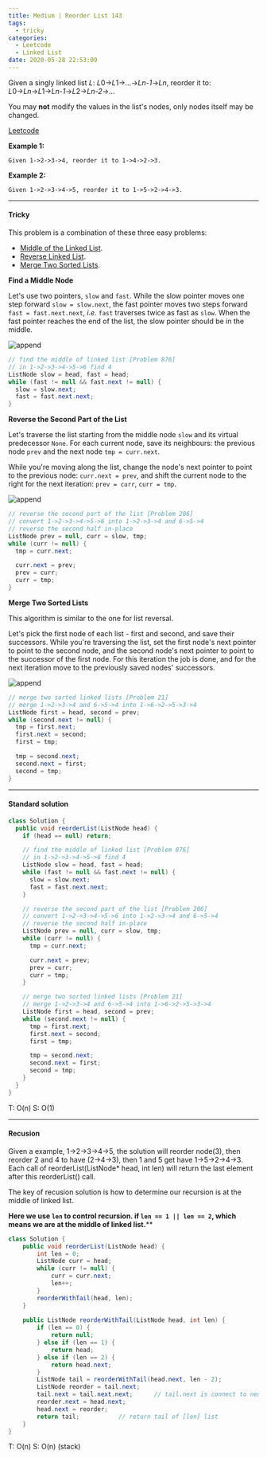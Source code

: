 ```yaml
---
title: Medium | Reorder List 143
tags:
  - tricky
categories:
  - Leetcode
  - Linked List
date: 2020-05-28 22:53:09
---
```


Given a singly linked list *L*: *L*0→*L*1→…→*Ln-1*→*Ln*,
reorder it to: *L*0→*Ln*→*L*1→*Ln-1*→*L*2→*Ln-2*→…

You may **not** modify the values in the list's nodes, only nodes itself may be changed.

[Leetcode](https://leetcode.com/problems/reorder-list/)

<!--more-->

**Example 1:**

```
Given 1->2->3->4, reorder it to 1->4->2->3.
```

**Example 2:**

```
Given 1->2->3->4->5, reorder it to 1->5->2->4->3.
```

---

#### Tricky 

This problem is a combination of these three easy problems:

- [Middle of the Linked List](https://leetcode.com/articles/middle-of-the-linked-list/).
- [Reverse Linked List](https://leetcode.com/articles/reverse-linked-list/).
- [Merge Two Sorted Lists](https://leetcode.com/articles/merged-two-sorted-lists/).

**Find a Middle Node**

Let's use two pointers, `slow` and `fast`. While the slow pointer moves one step forward `slow = slow.next`, the fast pointer moves two steps forward `fast = fast.next.next`, *i.e.* `fast` traverses twice as fast as `slow`. When the fast pointer reaches the end of the list, the slow pointer should be in the middle.

![append](https://leetcode.com/problems/reorder-list/Figures/143/slow_fast.png)

```java
// find the middle of linked list [Problem 876]
// in 1->2->3->4->5->6 find 4 
ListNode slow = head, fast = head;
while (fast != null && fast.next != null) {
  slow = slow.next;
  fast = fast.next.next;
}
```

**Reverse the Second Part of the List**

Let's traverse the list starting from the middle node `slow` and its virtual predecessor `None`. For each current node, save its neighbours: the previous node `prev` and the next node `tmp = curr.next`.

While you're moving along the list, change the node's next pointer to point to the previous node: `curr.next = prev`, and shift the current node to the right for the next iteration: `prev = curr`, `curr = tmp`.

![append](https://leetcode.com/problems/reorder-list/Figures/143/reverse2.png)

```java
// reverse the second part of the list [Problem 206]
// convert 1->2->3->4->5->6 into 1->2->3->4 and 6->5->4
// reverse the second half in-place
ListNode prev = null, curr = slow, tmp;
while (curr != null) {
  tmp = curr.next;

  curr.next = prev;
  prev = curr;
  curr = tmp;
}
```

**Merge Two Sorted Lists**

This algorithm is similar to the one for list reversal.

Let's pick the first node of each list - first and second, and save their successors. While you're traversing the list, set the first node's next pointer to point to the second node, and the second node's next pointer to point to the successor of the first node. For this iteration the job is done, and for the next iteration move to the previously saved nodes' successors.

![append](https://leetcode.com/problems/reorder-list/Figures/143/first_second.png)

```java
// merge two sorted linked lists [Problem 21]
// merge 1->2->3->4 and 6->5->4 into 1->6->2->5->3->4
ListNode first = head, second = prev;
while (second.next != null) {
  tmp = first.next;
  first.next = second;
  first = tmp;

  tmp = second.next;
  second.next = first;
  second = tmp;
}
```

---

#### Standard solution  

```java
class Solution {
  public void reorderList(ListNode head) {
    if (head == null) return;

    // find the middle of linked list [Problem 876]
    // in 1->2->3->4->5->6 find 4 
    ListNode slow = head, fast = head;
    while (fast != null && fast.next != null) {
      slow = slow.next;
      fast = fast.next.next;
    }

    // reverse the second part of the list [Problem 206]
    // convert 1->2->3->4->5->6 into 1->2->3->4 and 6->5->4
    // reverse the second half in-place
    ListNode prev = null, curr = slow, tmp;
    while (curr != null) {
      tmp = curr.next;

      curr.next = prev;
      prev = curr;
      curr = tmp;
    }

    // merge two sorted linked lists [Problem 21]
    // merge 1->2->3->4 and 6->5->4 into 1->6->2->5->3->4
    ListNode first = head, second = prev;
    while (second.next != null) {
      tmp = first.next;
      first.next = second;
      first = tmp;

      tmp = second.next;
      second.next = first;
      second = tmp;
    }
  }
}
```

T: O(n)		S: O(1)

---

#### Recusion

Given a example, 1->2->3->4->5, the solution will reorder node(3), then reorder 2 and 4 to have (2->4->3), then 1 and 5 get have 1->5->2->4->3. Each call of reorderList(ListNode* head, int len) will return the last element after this reorderList() call.

The key of recusion solution is how to determine our recursion is at the middle of linked list.

**Here we use `len` to control recursion. if `len == 1 || len == 2`, which means we are at the middle of linked list.****

```java
class Solution {
    public void reorderList(ListNode head) {
        int len = 0;
        ListNode curr = head;
        while (curr != null) {
            curr = curr.next;
            len++;
        }
        reorderWithTail(head, len);
    }
    
    public ListNode reorderWithTail(ListNode head, int len) {
        if (len == 0) {
            return null;
        } else if (len == 1) {
            return head;
        } else if (len == 2) {
            return head.next;
        }
        ListNode tail = reorderWithTail(head.next, len - 2);
        ListNode reorder = tail.next;
        tail.next = tail.next.next;      // tail.next is connect to next one.
        reorder.next = head.next;
        head.next = reorder;
        return tail;           // return tail of [len] list
    }
}
```

T: O(n)		S: O(n) (stack)

